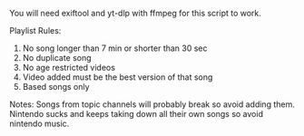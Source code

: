 You will need exiftool and yt-dlp with ffmpeg for this script to work.

Playlist Rules:
1. No song longer than 7 min or shorter than 30 sec
2. No duplicate song
3. No age restricted videos
4. Video added must be the best version of that song
5. Based songs only

Notes:
Songs from topic channels will probably break so avoid adding them. Nintendo sucks and keeps taking down all their own songs so avoid nintendo music.
